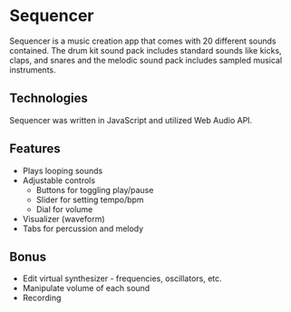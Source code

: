 # Sequencer

Sequencer is a music creation app that comes with 20 different sounds contained. The drum kit sound pack includes standard sounds like kicks, claps, and snares and the melodic sound pack includes sampled musical instruments.

## Technologies

Sequencer was written in JavaScript and utilized Web Audio API.

## Features

- Plays looping sounds
- Adjustable controls
  - Buttons for toggling play/pause
  - Slider for setting tempo/bpm
  - Dial for volume
- Visualizer (waveform)
- Tabs for percussion and melody

## Bonus

- Edit virtual synthesizer - frequencies, oscillators, etc.
- Manipulate volume of each sound
- Recording
